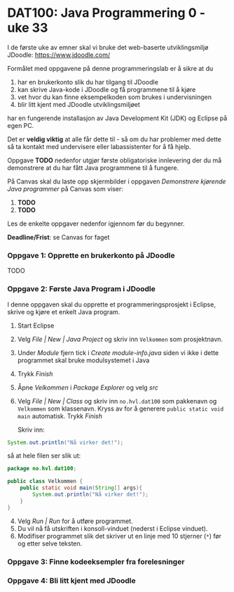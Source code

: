 # DAT100: Java Programmering 0 - uke 33

I de første uke av emner skal vi bruke det web-baserte utviklingsmiljø JDoodle: https://www.jdoodle.com/

Formålet med oppgavene på denne programmeringslab er å sikre at du

1. har en brukerkonto slik du har tilgang til JDoodle
2. kan skrive Java-kode i JDoodle og få programmene til å kjøre
3. vet hvor du kan finne eksempelkoden som brukes i undervisningen 
4. blir litt kjent med JDoodle utviklingsmiljøet 

har en fungerende installasjon av Java Development Kit (JDK) og Eclipse på egen PC.

Det er **veldig viktig** at alle får dette til - så om du har problemer med dette så ta kontakt med undervisere eller labassistenter for å få hjelp.

Oppgave **TODO** nedenfor utgjør første obligatoriske innlevering der du må demonstrere at du har fått Java programmene til å fungere.

På Canvas skal du laste opp skjermbilder i oppgaven *Demonstrere kjørende Java programmer* på Canvas som viser: 

1. **TODO**
2. **TODO**

Les de enkelte oppgaver nedenfor igjennom før du begynner.

**Deadline/Frist**: se Canvas for faget

### Oppgave 1: Opprette en brukerkonto på JDoodle

TODO

### Oppgave 2: Første Java Program i JDoodle

I denne oppgaven skal du opprette et programmeringsprosjekt i Eclipse, skrive og kjøre et enkelt Java program.

1.	Start Eclipse
2.	Velg *File | New | Java Project* og skriv inn `Velkommen` som prosjektnavn.
3. 	Under *Module* fjern tick i *Create module-info.java* siden vi ikke i dette programmet skal bruke modulsystemet i Java
4.  Trykk *Finish*
5.  Åpne *Velkommen* i *Package Explorer* og velg *src*
5.	Velg *File | New | Class* og skriv inn `no.hvl.dat100` som pakkenavn og `Velkommen` som klassenavn. Kryss av for å generere `public static void main` automatisk. Trykk *Finish*

    Skriv inn:

```java
System.out.println("Nå virker det!");
```

så at hele filen ser slik ut:

```java
package no.hvl.dat100;

public class Velkommen {
    public static void main(String[] args){
    	System.out.println("Nå virker det!");
    }
}
```

4.	Velg *Run | Run* for å utføre programmet.
5.	Du vil nå få utskriften i konsoll-vinduet (nederst i Eclipse vinduet).
6.	Modifiser programmet slik det skriver ut en linje med 10 stjerner (`*`) før og etter selve teksten.

### Oppgave 3: Finne kodeeksempler fra forelesninger

### Oppgave 4: Bli litt kjent med JDoodle
